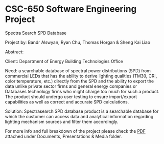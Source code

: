 # CSC-650 Software Engineering Project

Spectra Search SPD Database 

Project by: Bandr Alswyan, Ryan Chu, Thomas Horgan & Sheng Kai Liao  
 
Abstract:

Client: Department of Energy Building Technologies Office

Need: a searchable database of spectral power distributions (SPD) from commercial LEDs that
has the ability to derive lighting qualities (TM30, CRI, color temperature, etc.) directly from the
SPD and the ability to export the data unlike private sector firms and general energy companies
or Databases technology firms who might charge too much for such a product. The product
should undergo user testing to ensure import/export capabilities as well as correct and accurate
SPD calculations.

Solution: Spectrasearch SPD database product is a searchable database for which the customer
can access data and analytical information regarding lighting mechanism sources and filter them
accordingly.
 

For more info and full breakdown of the project please check the [PDF](https://github.com/balswyan/term-project-doe-team/blob/master/Documents%2C%20Presentations%20%26%20Media/AlSwyan_Chu_Horgan_Liao_DOE_FReport_CSC-450-650-2020F.pdf) attached under Documents, Presentations & Media folder. 

